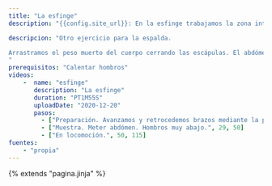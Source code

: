 ```yaml
---
title: "La esfinge"
description: "{{config.site_url}}: En la esfinge trabajamos la zona interclavicular con nuestro peso muerto."

descripcion: "Otro ejercicio para la espalda.

Arrastramos el peso muerto del cuerpo cerrando las escápulas. El abdómen debe estar muy adentro, la cabeza sigue la linea de la columna. Hombros bien abajo.
"
prerequisitos: "Calentar hombros"
videos: 
    -  name: "esfinge"
       description: "La esfinge"
       duration: "PT1M55S"
       uploadDate: "2020-12-20"
       pasos:
         - ["Preparación. Avanzamos y retrocedemos brazos mediante la protracción y retracción de los hombros.", 1, 29]
         - ["Muestra. Meter abdómen. Hombros muy abajo.", 29, 50]
         - ["En locomoción.", 50, 115]
fuentes:
    - "propia"
---
```

{% extends "pagina.jinja" %}
